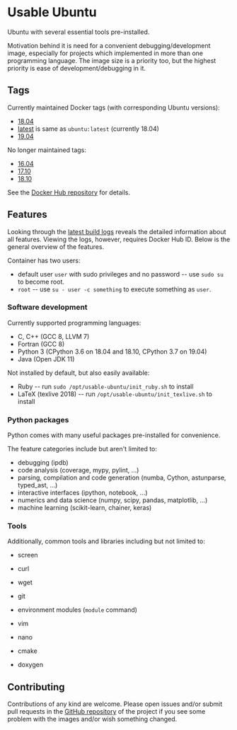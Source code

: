 # Usable Ubuntu

Ubuntu with several essential tools pre-installed.

Motivation behind it is need for a convenient debugging/development image,
especially for projects which implemented in more than one programming language.
The image size is a priority too, but the highest priority is ease of development/debugging in it.


## Tags

Currently maintained Docker tags (with corresponding Ubuntu versions):

* [18.04](https://github.com/mbdevpl/docker-usable-ubuntu/tree/18.04)
* [latest](https://github.com/mbdevpl/docker-usable-ubuntu/tree/latest) is same as `ubuntu:latest` (currently 18.04)
* [19.04](https://github.com/mbdevpl/docker-usable-ubuntu/tree/19.04)

No longer maintained tags:

* [16.04](https://github.com/mbdevpl/docker-usable-ubuntu/tree/16.04)
* [17.10](https://github.com/mbdevpl/docker-usable-ubuntu/tree/17.10)
* [18.10](https://github.com/mbdevpl/docker-usable-ubuntu/tree/18.10)

See the [Docker Hub repository](https://hub.docker.com/r/mbdevpl/usable-ubuntu/) for details.


## Features

Looking through the
[latest build logs](https://cloud.docker.com/repository/docker/mbdevpl/usable-ubuntu/builds)
reveals the detailed information about all features.
Viewing the logs, however, requires Docker Hub ID. Below is the general overview of the features.

Container has two users:

* default user `user` with sudo privileges and no password -- use `sudo su` to become root.
* `root` -- use `su - user -c something` to execute something as `user`.


### Software development

Currently supported programming languages:

* C, C++ (GCC 8, LLVM 7)
* Fortran (GCC 8)
* Python 3 (CPython 3.6 on 18.04 and 18.10, CPython 3.7 on 19.04)
* Java (Open JDK 11)

Not installed by default, but also easily available:

* Ruby -- run `sudo /opt/usable-ubuntu/init_ruby.sh` to install
* LaTeX (texlive 2018) -- run `/opt/usable-ubuntu/init_texlive.sh` to install


### Python packages

Python comes with many useful packages pre-installed for convenience.

The feature categories include but aren't limited to:

* debugging (ipdb)
* code analysis (coverage, mypy, pylint, ...)
* parsing, compilation and code generation (numba, Cython, astunparse, typed_ast, ...)
* interactive interfaces (ipython, notebook, ...)
* numerics and data science (numpy, scipy, pandas, matplotlib, ...)
* machine learning (scikit-learn, chainer, keras)


### Tools

Additionally, common tools and libraries including but not limited to:

* screen
* curl
* wget
* git
* environment modules (`module` command)

* vim
* nano
* cmake
* doxygen


## Contributing

Contributions of any kind are welcome.
Please open issues and/or submit pull requests
in the [GitHub repository](https://github.com/mbdevpl/docker-usable-ubuntu) of the project
if you see some problem with the images and/or wish something changed.
